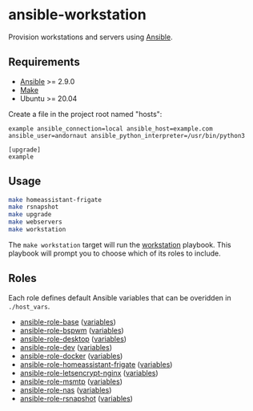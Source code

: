 # ansible-workstation

Provision workstations and servers using [Ansible](https://www.ansible.com/).

## Requirements

* [Ansible](https://www.ansible.com/) >= 2.9.0
* [Make](https://www.gnu.org/software/make/)
* Ubuntu >= 20.04

Create a file in the project root named "hosts":
```
example ansible_connection=local ansible_host=example.com ansible_user=andornaut ansible_python_interpreter=/usr/bin/python3

[upgrade]
example
```

## Usage

```bash
make homeassistant-frigate
make rsnapshot
make upgrade
make webservers
make workstation
```

The `make workstation` target will run the [workstation](./workstation.yml) playbook.
This playbook will prompt you to choose which of its roles to include.

## Roles

Each role defines default Ansible variables that can be overidden in `./host_vars`.

- [ansible-role-base](https://github.com/andornaut/ansible-role-base/)
([variables](https://github.com/andornaut/ansible-role-base/blob/master/defaults/main.yml))
- [ansible-role-bspwm](https://github.com/andornaut/ansible-role-bspwm/)
([variables](https://github.com/andornaut/ansible-role-bspwm/blob/master/defaults/main.yml))
- [ansible-role-desktop](./roles/desktop/)
([variables](./roles/desktop/defaults/main.yml))
- [ansible-role-dev](./roles/dev/)
([variables](./roles/dev/defaults/main.yml))
- [ansible-role-docker](https://github.com/andornaut/ansible-role-docker/)
([variables](https://github.com/andornaut/ansible-role-docker/blob/master/defaults/main.yml))
- [ansible-role-homeassistant-frigate](https://github.com/andornaut/ansible-role-homeassistant-frigate/)
([variables](https://github.com/andornaut/ansible-role-homeassistant-frigate/blob/main/defaults/main.yml))
- [ansible-role-letsencrypt-nginx](https://github.com/andornaut/ansible-role-letsencrypt-nginx/)
([variables](https://github.com/andornaut/ansible-role-letsencrypt-nginx/blob/master/defaults/main.yml))
- [ansible-role-msmtp](./roles/msmtp/)
([variables](./roles/msmtp/defaults/main.yml))
- [ansible-role-nas](./roles/nas/)
([variables](./roles/nas/defaults/main.yml))
- [ansible-role-rsnapshot](https://github.com/andornaut/ansible-role-rsnapshot/)
([variables](https://github.com/andornaut/ansible-role-rsnapshot/blob/master/defaults/main.yml))
